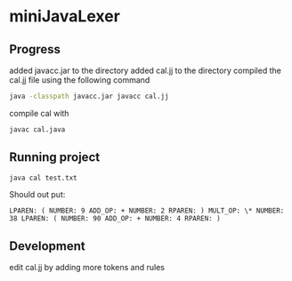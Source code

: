 # miniJavaLexer

## Progress

added javacc.jar to the directory
added cal.jj to the directory
compiled the cal.jj file using the following command

```bash
java -classpath javacc.jar javacc cal.jj
```

compile cal with

```bash
javac cal.java
```

## Running project

```bash
java cal test.txt
```

Should out put:

`LPAREN: (
NUMBER: 9
ADD_OP: +
NUMBER: 2
RPAREN: )
MULT_OP: \*
NUMBER: 38
LPAREN: (
NUMBER: 90
ADD_OP: +
NUMBER: 4
RPAREN: )`

## Development

edit cal.jj by adding more tokens and rules
